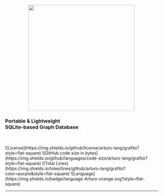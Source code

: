 <p align="center"><img align="center" width="350" src="https://raw.githubusercontent.com/arturo-lang/grafito/master/logo.png"/></p>
<p align="center">
<h3>Portable & Lightweight<br>SQLite-based Graph Database</h3>
</p>
<br><br>![License](https://img.shields.io/github/license/arturo-lang/grafito?style=flat-square) ![GitHub code size in bytes](https://img.shields.io/github/languages/code-size/arturo-lang/grafito?style=flat-square) ![Total Lines](https://img.shields.io/tokei/lines/github/arturo-lang/grafito?color=purple&style=flat-square) ![Language](https://img.shields.io/badge/language-Arturo-orange.svg?style=flat-square)

---

